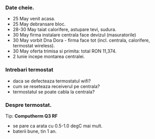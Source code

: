 ### Date cheie.

- 25 May venit acasa.
- 25 May debransare bloc.
- 28-30 May taiat calorifere, astupare tevi, sudura.
- 30 May firma instalare centrala face devizul (masuratorile)
- 30 May vorbit Dna Dora - firma face tot (incl. centrala, calorifere, termostat wireless).
- 30 May oferta trimisa si primita: total RON 11,374.
- 2 Iunie incepe montarea centralei.


### Intrebari termostat

- daca se defecteaza termostatul wifi?
- cum se reseteaza receiverul pe centrala?
- termostatul se poate cabla la centrala?

### Despre termostat.

Tip: **Computherm Q3 RF**

- se pare ca arata cu 0.5-1.0 degC mai mult.
- baterii bune, tin 1 an.
